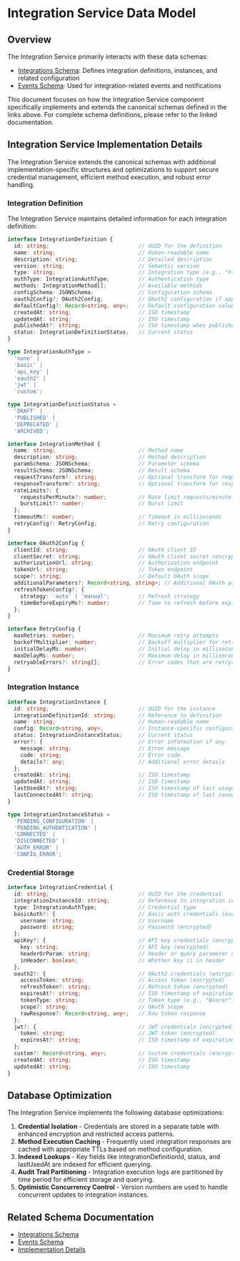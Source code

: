 # Integration Service Data Model

## Overview

The Integration Service primarily interacts with these data schemas:

* [Integrations Schema](../../schemas/integrations.md): Defines integration definitions, instances, and related configuration
* [Events Schema](../../schemas/events.md): Used for integration-related events and notifications

This document focuses on how the Integration Service component specifically implements and extends the canonical schemas defined in the links above. For complete schema definitions, please refer to the linked documentation.

## Integration Service Implementation Details

The Integration Service extends the canonical schemas with additional implementation-specific structures and optimizations to support secure credential management, efficient method execution, and robust error handling.

### Integration Definition

The Integration Service maintains detailed information for each integration definition:

```typescript
interface IntegrationDefinition {
  id: string;                            // UUID for the definition
  name: string;                          // Human-readable name
  description: string;                   // Detailed description
  version: string;                       // Semantic version
  type: string;                          // Integration type (e.g., "http", "graphql", "soap")
  authType: IntegrationAuthType;         // Authentication type
  methods: IntegrationMethod[];          // Available methods
  configSchema: JSONSchema;              // Configuration schema
  oauth2Config?: OAuth2Config;           // OAuth2 configuration if applicable
  defaultConfig?: Record<string, any>;   // Default configuration values
  createdAt: string;                     // ISO timestamp
  updatedAt: string;                     // ISO timestamp
  publishedAt?: string;                  // ISO timestamp when published
  status: IntegrationDefinitionStatus;   // Current status
}

type IntegrationAuthType = 
  'none' | 
  'basic' | 
  'api_key' | 
  'oauth2' | 
  'jwt' | 
  'custom';

type IntegrationDefinitionStatus = 
  'DRAFT' | 
  'PUBLISHED' | 
  'DEPRECATED' | 
  'ARCHIVED';

interface IntegrationMethod {
  name: string;                          // Method name
  description: string;                   // Method description
  paramSchema: JSONSchema;               // Parameter schema
  resultSchema: JSONSchema;              // Result schema
  requestTransform?: string;             // Optional transform for request
  responseTransform?: string;            // Optional transform for response
  rateLimits?: {
    requestsPerMinute?: number;          // Rate limit requests/minute
    burstLimit?: number;                 // Burst limit
  };
  timeoutMs?: number;                    // Timeout in milliseconds
  retryConfig?: RetryConfig;             // Retry configuration
}

interface OAuth2Config {
  clientId: string;                      // OAuth client ID
  clientSecret: string;                  // OAuth client secret (encrypted)
  authorizationUrl: string;              // Authorization endpoint
  tokenUrl: string;                      // Token endpoint
  scope?: string;                        // Default OAuth scope
  additionalParameters?: Record<string, string>; // Additional OAuth parameters
  refreshTokenConfig?: {
    strategy: 'auto' | 'manual';         // Refresh strategy
    timeBeforeExpiryMs?: number;         // Time to refresh before expiry
  };
}

interface RetryConfig {
  maxRetries: number;                    // Maximum retry attempts
  backoffMultiplier: number;             // Backoff multiplier for retry delays
  initialDelayMs: number;                // Initial delay in milliseconds
  maxDelayMs: number;                    // Maximum delay in milliseconds
  retryableErrors?: string[];            // Error codes that are retryable
}
```

### Integration Instance

```typescript
interface IntegrationInstance {
  id: string;                            // UUID for the instance
  integrationDefinitionId: string;       // Reference to definition
  name: string;                          // Human-readable name
  config: Record<string, any>;           // Instance-specific configuration
  status: IntegrationInstanceStatus;     // Current status
  error?: {                              // Error information if any
    message: string;                     // Error message
    code: string;                        // Error code
    details?: any;                       // Additional error details
  };
  createdAt: string;                     // ISO timestamp
  updatedAt: string;                     // ISO timestamp
  lastUsedAt?: string;                   // ISO timestamp of last usage
  lastConnectedAt?: string;              // ISO timestamp of last connection
}

type IntegrationInstanceStatus = 
  'PENDING_CONFIGURATION' | 
  'PENDING_AUTHENTICATION' | 
  'CONNECTED' | 
  'DISCONNECTED' | 
  'AUTH_ERROR' | 
  'CONFIG_ERROR';
```

### Credential Storage

```typescript
interface IntegrationCredential {
  id: string;                            // UUID for the credential
  integrationInstanceId: string;         // Reference to integration instance
  type: IntegrationAuthType;             // Credential type
  basicAuth?: {                          // Basic auth credentials (encrypted)
    username: string;                    // Username
    password: string;                    // Password (encrypted)
  };
  apiKey?: {                             // API key credentials (encrypted)
    key: string;                         // API key (encrypted)
    headerOrParam: string;               // Header or query parameter name
    inHeader: boolean;                   // Whether key is in header
  };
  oauth2?: {                             // OAuth2 credentials (encrypted)
    accessToken: string;                 // Access token (encrypted)
    refreshToken?: string;               // Refresh token (encrypted)
    expiresAt?: string;                  // ISO timestamp of expiration
    tokenType: string;                   // Token type (e.g., "Bearer")
    scope?: string;                      // OAuth scope
    rawResponse?: Record<string, any>;   // Raw token response
  };
  jwt?: {                                // JWT credentials (encrypted)
    token: string;                       // JWT token (encrypted)
    expiresAt?: string;                  // ISO timestamp of expiration
  };
  custom?: Record<string, any>;          // Custom credentials (encrypted)
  createdAt: string;                     // ISO timestamp
  updatedAt: string;                     // ISO timestamp
}
```

## Database Optimization

The Integration Service implements the following database optimizations:

1. **Credential Isolation** - Credentials are stored in a separate table with enhanced encryption and restricted access patterns.
2. **Method Execution Caching** - Frequently used integration responses are cached with appropriate TTLs based on method configuration.
3. **Indexed Lookups** - Key fields like integrationDefinitionId, status, and lastUsedAt are indexed for efficient querying.
4. **Audit Trail Partitioning** - Integration execution logs are partitioned by time period for efficient storage and querying.
5. **Optimistic Concurrency Control** - Version numbers are used to handle concurrent updates to integration instances.

## Related Schema Documentation

* [Integrations Schema](../../schemas/integrations.md)
* [Events Schema](../../schemas/events.md)
* [Implementation Details](./implementation/credential_manager.md)


